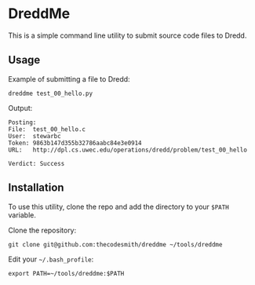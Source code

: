DreddMe
=======

This is a simple command line utility to submit source code files to Dredd.

Usage
-----

Example of submitting a file to Dredd:

    dreddme test_00_hello.py
    
Output:

    Posting:  
    File:  test_00_hello.c  
    User:  stewarbc  
    Token: 9863b147d355b32786aabc84e3e0914  
    URL:   http://dpl.cs.uwec.edu/operations/dredd/problem/test_00_hello

    Verdict: Success

Installation
------------

To use this utility, clone the repo and add the directory to your `$PATH` variable.

Clone the repository:

    git clone git@github.com:thecodesmith/dreddme ~/tools/dreddme
    
Edit your `~/.bash_profile`:

    export PATH=~/tools/dreddme:$PATH
